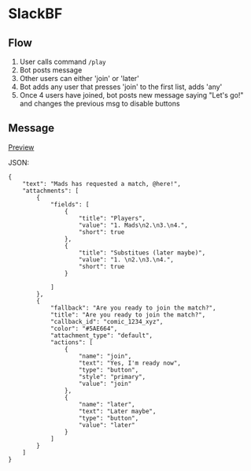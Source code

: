 
# SlackBF


## Flow

1. User calls command `/play`
2. Bot posts message
3. Other users can either 'join' or 'later'
4. Bot adds any user that presses 'join' to the first list, adds 'any'
5. Once 4 users have joined, bot posts new message saying "Let's go!" and changes the previous msg to disable buttons

## Message

[Preview](https://api.slack.com/docs/messages/builder?msg=%7B%22text%22%3A%22Mads%20has%20requested%20a%20match%2C%20%40here!%22%2C%22attachments%22%3A%5B%7B%22fields%22%3A%5B%7B%22title%22%3A%22Players%22%2C%22value%22%3A%221.%20Mads%5Cn2.%5Cn3.%5Cn4.%22%2C%22short%22%3Atrue%7D%2C%7B%22title%22%3A%22Substitues%20(later%20maybe)%22%2C%22value%22%3A%221.%20%5Cn2.%5Cn3.%5Cn4.%22%2C%22short%22%3Atrue%7D%5D%7D%2C%7B%22fallback%22%3A%22Are%20you%20ready%20to%20join%20the%20match%3F%22%2C%22title%22%3A%22Are%20you%20ready%20to%20join%20the%20match%3F%22%2C%22callback_id%22%3A%22comic_1234_xyz%22%2C%22color%22%3A%22%235AE664%22%2C%22attachment_type%22%3A%22default%22%2C%22actions%22%3A%5B%7B%22name%22%3A%22join%22%2C%22text%22%3A%22Yes%2C%20I%27m%20ready%20now%22%2C%22type%22%3A%22button%22%2C%22style%22%3A%22primary%22%2C%22value%22%3A%22join%22%7D%2C%7B%22name%22%3A%22later%22%2C%22text%22%3A%22Later%20maybe%22%2C%22type%22%3A%22button%22%2C%22value%22%3A%22later%22%7D%5D%7D%5D%7D)

JSON:

```
{
    "text": "Mads has requested a match, @here!",
    "attachments": [
        {
            "fields": [
                {
                    "title": "Players",
                    "value": "1. Mads\n2.\n3.\n4.",
                    "short": true
                },
                {
                    "title": "Substitues (later maybe)",
                    "value": "1. \n2.\n3.\n4.",
                    "short": true
                }

            ]
        },
        {
            "fallback": "Are you ready to join the match?",
            "title": "Are you ready to join the match?",
            "callback_id": "comic_1234_xyz",
            "color": "#5AE664",
            "attachment_type": "default",
            "actions": [
                {
                    "name": "join",
                    "text": "Yes, I'm ready now",
                    "type": "button",
                    "style": "primary",
                    "value": "join"
                },
                {
                    "name": "later",
                    "text": "Later maybe",
                    "type": "button",
                    "value": "later"
                }
            ]
        }
    ]
}
```